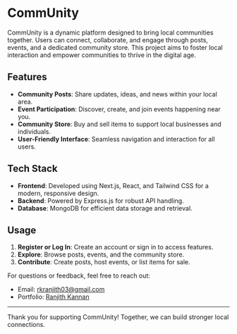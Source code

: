 # CommUnity

CommUnity is a dynamic platform designed to bring local communities together. Users can connect, collaborate, and engage through posts, events, and a dedicated community store. This project aims to foster local interaction and empower communities to thrive in the digital age.

## Features

- **Community Posts**: Share updates, ideas, and news within your local area.
- **Event Participation**: Discover, create, and join events happening near you.
- **Community Store**: Buy and sell items to support local businesses and individuals.
- **User-Friendly Interface**: Seamless navigation and interaction for all users.

## Tech Stack

- **Frontend**: Developed using Next.js, React, and Tailwind CSS for a modern, responsive design.
- **Backend**: Powered by Express.js for robust API handling.
- **Database**: MongoDB for efficient data storage and retrieval.

## Usage

1. **Register or Log In**: Create an account or sign in to access features.
2. **Explore**: Browse posts, events, and the community store.
3. **Contribute**: Create posts, host events, or list items for sale.


For questions or feedback, feel free to reach out:

- Email: rkranjith03@gmail.com
- Portfolio: [Ranjith Kannan](https://portfolio-nine-flax-61.vercel.app/)

---

Thank you for supporting CommUnity! Together, we can build stronger local connections.
